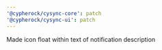 ```yaml
---
'@cypherock/cysync-core': patch
'@cypherock/cysync-ui': patch
---
```


Made icon float within text of notification description

